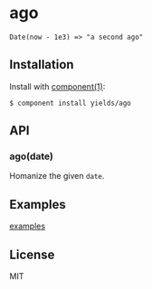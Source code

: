 
# ago

  `Date(now - 1e3) => "a second ago"`

## Installation

  Install with [component(1)](http://component.io):

    $ component install yields/ago

## API

### ago(date)

  Homanize the given `date`.

## Examples

  [examples](https://github.com/yields/approximate-time#examples)

## License

  MIT
